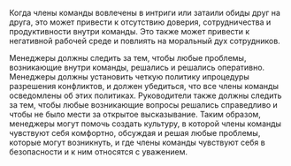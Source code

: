 Когда члены команды вовлечены в интриги или затаили обиды друг на друга, это может привести к отсутствию доверия, сотрудничества и продуктивности внутри команды. Это также может привести к негативной рабочей среде и повлиять на моральный дух сотрудников.

Менеджеры должны следить за тем, чтобы любые проблемы, возникающие внутри команды, решались и решались оперативно. Менеджеры должны установить четкую политику ипроцедуры разрешения конфликтов, и должен убедиться, что все члены команды осведомлены об этих политиках. Руководители также должны следить за тем, чтобы любые возникающие вопросы решались справедливо и чтобы не было мести за открытое высказывание. Таким образом, менеджеры могут помочь создать культуру, в которой члены команды чувствуют себя комфортно, обсуждая и решая любые проблемы, которые могут возникнуть, и где члены команды чувствуют себя в безопасности и к ним относятся с уважением.